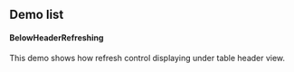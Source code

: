 ## Demo list

#### BelowHeaderRefreshing

This demo shows how refresh control displaying under table header view.



